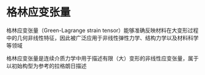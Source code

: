 # 格林应变张量

<span class="gray-text">
格林应变张量（Green-Lagrange strain tensor）能够准确反映材料在大变形过程中的几何非线性特征，因此被广泛应用于非线性弹性力学、结构力学以及材料科学等领域
</span>

格林应变张量是连续介质力学中用于描述有限（大）变形的非线性应变张量，属于以初始构型为参考的拉格朗日描述